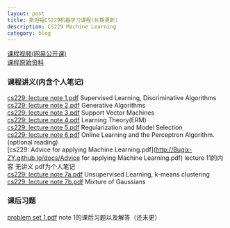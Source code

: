 ```yaml
---
layout: post
title: 斯坦福CS229机器学习课程(长期更新)
description: CS229 Machine Learning
category: blog
---
```

[课程视频(网易公开课)](http://open.163.com/special/opencourse/machinelearning.html)  
[课程原始资料](http://cs229.stanford.edu/materials.html)


### 课程讲义(内含个人笔记)

[cs229: lecture note 1.pdf](http://Bugix-ZY.github.io/docs/cs229-notes1.pdf)  Supervised Learning, Discriminative Algorithms  
[cs229: lecture note 2.pdf](http://Bugix-ZY.github.io/docs/cs229-notes2.pdf)  Generative Algorithms   
[cs229: lecture note 3.pdf](http://Bugix-ZY.github.io/docs/cs229-notes3.pdf)  Support Vector Machines  
[cs229: lecture note 4.pdf](http://Bugix-ZY.github.io/docs/cs229-notes4.pdf)  Learning Theory(ERM)  
[cs229: lecture note 5.pdf](http://Bugix-ZY.github.io/docs/cs229-notes5.pdf)  Regularization and Model Selection  
[cs229: lecture note 6.pdf](http://Bugix-ZY.github.io/docs/cs229-notes6.pdf)  Online Learning and the Perceptron Algorithm. (optional reading)  
[cs229: Advice for applying Machine Learning.pdf](http://Bugix-ZY.github.io/docs/Advice for applying Machine Learning.pdf) lecture 11的内容 无讲义 pdf为个人笔记  
[cs229: lecture note 7a.pdf](http://Bugix-ZY.github.io/docs/cs229-notes7a.pdf)  Unsupervised Learning, k-means clustering  
[cs229: lecture note 7b.pdf](http://Bugix-ZY.github.io/docs/cs229-notes7b.pdf)  Mixture of Gaussians   



### 课后习题

[problem set 1.pdf]() note 1的课后习题以及解答（还未更）
